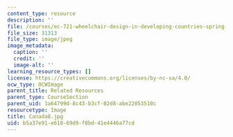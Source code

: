```yaml
---
content_type: resource
description: ''
file: /courses/ec-721-wheelchair-design-in-developing-countries-spring-2009/b5a37e91e61869d9f8bd41e4446a77cd_Canada8.jpg
file_size: 31313
file_type: image/jpeg
image_metadata:
  caption: ''
  credit: ''
  image-alt: ''
learning_resource_types: []
license: https://creativecommons.org/licenses/by-nc-sa/4.0/
ocw_type: OCWImage
parent_title: Related Resources
parent_type: CourseSection
parent_uid: 1a64799d-8c43-b3cf-02d8-abe22053510c
resourcetype: Image
title: Canada8.jpg
uid: b5a37e91-e618-69d9-f8bd-41e4446a77cd
---
```

